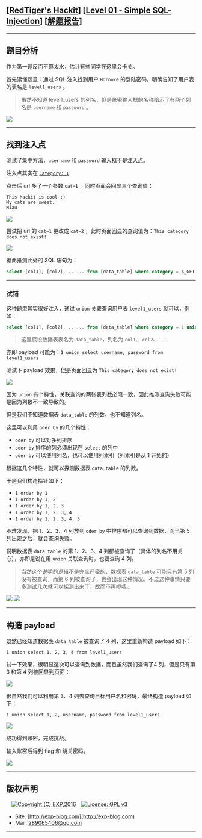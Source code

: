 ## [[RedTiger's Hackit](http://redtiger.labs.overthewire.org/)] [[Level 01 - Simple SQL-Injection](http://redtiger.labs.overthewire.org/level1.php)] [[解题报告](https://exp-blog.com/safe/ctf/redtigers-hackit/level-01-simple-sql-injection/)]

------

## 题目分析

作为第一题反而不算太水，估计有些同学在这里会卡关。

首先读懂题意：通过 SQL 注入找到用户 `Hornoxe` 的登陆密码，明确告知了用户表的表名是 `level1_users` 。

> 虽然不知道 level1_users 的列名，但是账密输入框的名称暗示了有两个列名是 `username` 和 `password` 。

![](https://github.com/lyy289065406/CTF-Solving-Reports/blob/master/redtigers-hackit/Level%2001%20-%20Simple%20SQL-Injection/imgs/01.png)

------

## 找到注入点

测试了集中方法，`username` 和 `password` 输入框不是注入点。

注入点其实在 [`Category: 1`](http://redtiger.labs.overthewire.org/level1.php?cat=1)

点击后 url 多了一个参数 `cat=1` ，同时页面会回显三个查询值：

```
This hackit is cool :)
My cats are sweet.
Miau
```

![](https://github.com/lyy289065406/CTF-Solving-Reports/blob/master/redtigers-hackit/Level%2001%20-%20Simple%20SQL-Injection/imgs/02.png)

尝试把 url 的 `cat=1` 更改成  `cat=2` ，此时页面回显的查询值为：`This category does not exist! `

![](https://github.com/lyy289065406/CTF-Solving-Reports/blob/master/redtigers-hackit/Level%2001%20-%20Simple%20SQL-Injection/imgs/03.png)

据此推测此处的 SQL 语句为：

```sql
select [col1], [col2], ...... from [data_table] where category = $_GET['cat']
```

------

### 试错

这种题型其实很好注入，通过 `union` 关联查询用户表 `level1_users` 就可以，例如：

```sql
select [col1], [col2], ...... from [data_table] where category = 1 union select username, password from level1_users
```

> 这里假设数据表表名为 `data_table`，列名为 `col1`、 `col2`、......

亦即 payload 可能为：`1 union select username, password from level1_users`

测试下 payload 效果，但是页面回显为 `This category does not exist! `

![](https://github.com/lyy289065406/CTF-Solving-Reports/blob/master/redtigers-hackit/Level%2001%20-%20Simple%20SQL-Injection/imgs/04.png)

因为 `union` 有个特性，关联查询的两张表列数必须一致，因此推测查询失败可能是因为列数不一致导致的。

但是我们不知道数据表 `data_table` 的列数，也不知道列名。

这里可以利用 `oder by` 的几个特性：

- `oder by` 可以对多列排序
- `oder by` 排序的列必须出现在 `select` 的列中
- `oder by` 可以使用列名，也可以使用列索引（列索引是从 1 开始的）

根据这几个特性，就可以探测数据表 `data_table` 的列数。

于是我们构造探针如下：

- `1 order by 1`
- `1 order by 1, 2`
- `1 order by 1, 2, 3`
- `1 order by 1, 2, 3, 4`
- `1 order by 1, 2, 3, 4, 5`

不难发现，把 1、2、3、4 列放到 `oder by` 中排序都可以查询到数据，而当第 5 列出现之后，就会查询失败。

说明数据表 `data_table` 的第  1、2、3、4 列都被查询了（具体的列名不用关心），亦即是说在用 `union` 关联查询时，也要查询 4 列。

> 当然这个说明的逻辑不是完全严密的，数据表 `data_table` 可能只有第 5 列没有被查询，而第 6 列被查询了，也会出现这种情况。不过这种事情只要多测试几次就可以探测出来了，故而不再啰嗦。

![](https://github.com/lyy289065406/CTF-Solving-Reports/blob/master/redtigers-hackit/Level%2001%20-%20Simple%20SQL-Injection/imgs/05.png)
![](https://github.com/lyy289065406/CTF-Solving-Reports/blob/master/redtigers-hackit/Level%2001%20-%20Simple%20SQL-Injection/imgs/06.png)

------

## 构造 payload

既然已经知道数据表 `data_table` 被查询了 4 列，这里重新构造 payload 如下：

`1 union select 1, 2, 3, 4 from level1_users`

试一下效果，很明显这次可以查询到数据，而且虽然我们查询了4 列，但是只有第 3 和第 4 列被回显到页面：

![](https://github.com/lyy289065406/CTF-Solving-Reports/blob/master/redtigers-hackit/Level%2001%20-%20Simple%20SQL-Injection/imgs/07.png)

很自然我们可以利用第 3、4 列去查询目标用户名和密码，最终构造 payload 如下：

`1 union select 1, 2, username, password from level1_users`

![](https://github.com/lyy289065406/CTF-Solving-Reports/blob/master/redtigers-hackit/Level%2001%20-%20Simple%20SQL-Injection/imgs/08.png)

成功得到账密，完成挑战。

输入账密后得到 flag 和 跳关密码。

![](https://github.com/lyy289065406/CTF-Solving-Reports/blob/master/redtigers-hackit/Level%2001%20-%20Simple%20SQL-Injection/imgs/09.png)


------

## 版权声明

　[![Copyright (C) EXP,2016](https://img.shields.io/badge/Copyright%20(C)-EXP%202016-blue.svg)](http://exp-blog.com)　[![License: GPL v3](https://img.shields.io/badge/License-GPL%20v3-blue.svg)](https://www.gnu.org/licenses/gpl-3.0)
  

- Site: [http://exp-blog.com](http://exp-blog.com) 
- Mail: <a href="mailto:289065406@qq.com?subject=[EXP's Github]%20Your%20Question%20（请写下您的疑问）&amp;body=What%20can%20I%20help%20you?%20（需要我提供什么帮助吗？）">289065406@qq.com</a>


------
